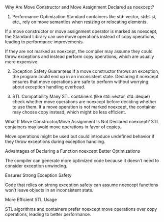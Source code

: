
Why Are Move Constructor and Move Assignment Declared as noexcept?
1. Performance Optimization
Standard containers like std::vector, std::list, etc., rely on move semantics when resizing or relocating elements.

If a move constructor or move assignment operator is marked as noexcept, the Standard Library can use move operations instead of copy operations, leading to performance improvements.

If they are not marked as noexcept, the compiler may assume they could throw exceptions and instead perform copy operations, which are usually more expensive.

2. Exception Safety Guarantees
If a move constructor throws an exception, the program could end up in an inconsistent state. Declaring it noexcept ensures that move operations are safe to perform without worrying about exception handling overhead.

3. STL Compatibility
Many STL containers (like std::vector, std::deque) check whether move operations are noexcept before deciding whether to use them. If a move operation is not marked noexcept, the container may choose copy instead, which might be less efficient.

What If Move Constructor/Move Assignment Is Not Declared noexcept?
STL containers may avoid move operations in favor of copies.

Move operations might be used but could introduce undefined behavior if they throw exceptions during exception handling.

Advantages of Declaring a Function noexcept
Better Optimizations

The compiler can generate more optimized code because it doesn’t need to consider exception unwinding.

Ensures Strong Exception Safety

Code that relies on strong exception safety can assume noexcept functions won’t leave objects in an inconsistent state.

More Efficient STL Usage

STL algorithms and containers prefer noexcept move operations over copy operations, leading to better performance.

